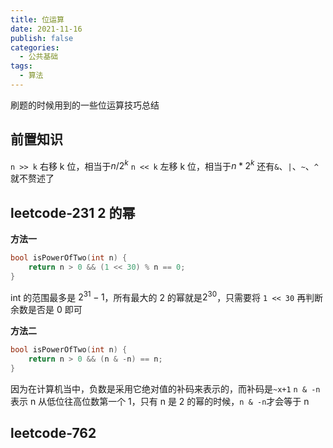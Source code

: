 ```yaml
---
title: 位运算
date: 2021-11-16
publish: false
categories:
  - 公共基础
tags:
  - 算法
---
```


刷题的时候用到的一些位运算技巧总结

## 前置知识

`n >> k` 右移 k 位，相当于$n/2^k$
`n << k` 左移 k 位，相当于$n*2^k$
还有`&`、`|`、`~`、`^`就不赘述了

## leetcode-231 2 的幂

**方法一**

```cpp
bool isPowerOfTwo(int n) {
    return n > 0 && (1 << 30) % n == 0;
}
```

int 的范围最多是 $2^{31}-1$，所有最大的 2 的幂就是$2^{30}$，只需要将 `1 << 30` 再判断余数是否是 0 即可

**方法二**

```cpp
bool isPowerOfTwo(int n) {
    return n > 0 && (n & -n) == n;
}
```

因为在计算机当中，负数是采用它绝对值的补码来表示的，而补码是`~x+1`
`n & -n`表示 n 从低位往高位数第一个 1，只有 n 是 2 的幂的时候，`n & -n`才会等于 n

## leetcode-762

